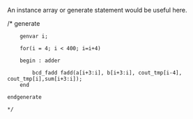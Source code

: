 An instance array or generate statement would be useful here.
 
 /* generate
 
        genvar i;
        
        for(i = 4; i < 400; i=i+4) 
        
        begin : adder
            
            bcd_fadd fadd(a[i+3:i], b[i+3:i], cout_tmp[i-4], cout_tmp[i],sum[i+3:i]);
        end
        
    endgenerate
    
    */
